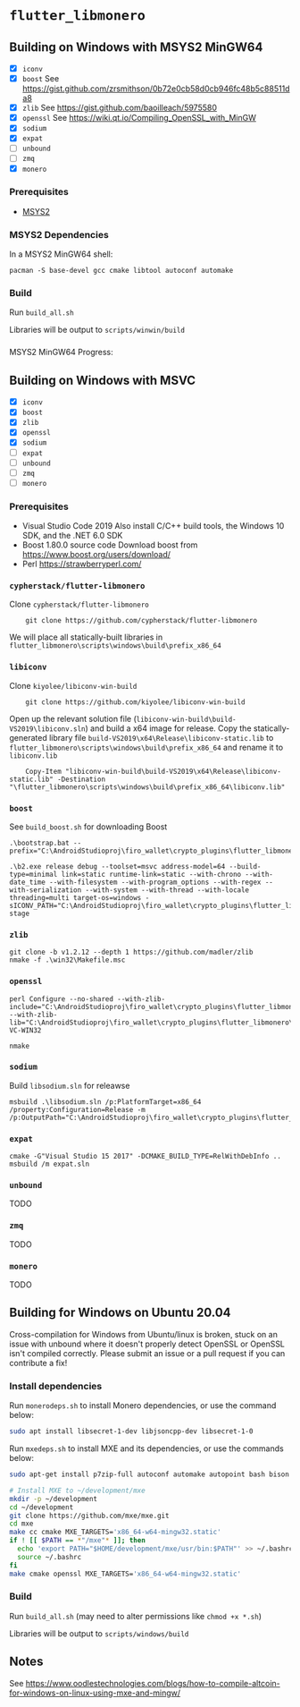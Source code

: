 # `flutter_libmonero`
## Building on Windows with MSYS2 MinGW64

- [x] `iconv`
- [x] `boost`
See https://gist.github.com/zrsmithson/0b72e0cb58d0cb946fc48b5c88511da8
- [x] `zlib`
See https://gist.github.com/baoilleach/5975580
- [x] `openssl`
See https://wiki.qt.io/Compiling_OpenSSL_with_MinGW
- [x] `sodium`
- [x] `expat`
- [ ] `unbound`
- [ ] `zmq`
- [x] `monero`

### Prerequisites
 - [MSYS2](https://www.msys2.org/)

### MSYS2 Dependencies
In a MSYS2 MinGW64 shell:
```shell
pacman -S base-devel gcc cmake libtool autoconf automake
```
<!-- Do we need to also install mingw-w64-x86_64-cmake ? -->

### Build
Run `build_all.sh`

Libraries will be output to `scripts/winwin/build`

###
MSYS2 MinGW64 Progress:

## Building on Windows with MSVC

- [x] `iconv`
- [x] `boost`
- [x] `zlib`
- [x] `openssl`
- [x] `sodium`
- [ ] `expat`
- [ ] `unbound`
- [ ] `zmq`
- [ ] `monero`

### Prerequisites
 - Visual Studio Code 2019
 	Also install C/C++ build tools, the Windows 10 SDK, and the .NET 6.0 SDK
 - Boost 1.80.0 source code
 	Download boost from https://www.boost.org/users/download/
 - Perl
	https://strawberryperl.com/

### `cypherstack/flutter-libmonero`
Clone `cypherstack/flutter-libmonero`
```shell
	git clone https://github.com/cypherstack/flutter-libmonero
```

We will place all statically-built libraries in `flutter_libmonero\scripts\windows\build\prefix_x86_64`

### `libiconv`
Clone `kiyolee/libiconv-win-build`
```shell
	git clone https://github.com/kiyolee/libiconv-win-build
```

Open up the relevant solution file (`libiconv-win-build\build-VS2019\libiconv.sln`) and build a x64 image for release.  Copy the statically-generated library file `build-VS2019\x64\Release\libiconv-static.lib` to `flutter_libmonero\scripts\windows\build\prefix_x86_64` and rename it to `libiconv.lib`
```shell
	Copy-Item "libiconv-win-build\build-VS2019\x64\Release\libiconv-static.lib" -Destination "\flutter_libmonero\scripts\windows\build\prefix_x86_64\libiconv.lib"
```

### `boost`
See `build_boost.sh` for downloading Boost

```shell
.\bootstrap.bat --prefix="C:\AndroidStudioproj\firo_wallet\crypto_plugins\flutter_libmonero\scripts\windows\build\prefix_x86_64"

.\b2.exe release debug --toolset=msvc address-model=64 --build-type=minimal link=static runtime-link=static --with-chrono --with-date_time --with-filesystem --with-program_options --with-regex --with-serialization --with-system --with-thread --with-locale threading=multi target-os=windows -sICONV_PATH="C:\AndroidStudioproj\firo_wallet\crypto_plugins\flutter_libmonero\scripts\windows\build\prefix_x86_64" stage
```

### `zlib`
```shell
git clone -b v1.2.12 --depth 1 https://github.com/madler/zlib
nmake -f .\win32\Makefile.msc
```

### `openssl`
```shell
perl Configure --no-shared --with-zlib-include="C:\AndroidStudioproj\firo_wallet\crypto_plugins\flutter_libmonero\scripts\windows\build\prefix_x86_64\include" --with-zlib-lib="C:\AndroidStudioproj\firo_wallet\crypto_plugins\flutter_libmonero\scripts\windows\build\prefix_x86_64\lib" VC-WIN32

nmake
```

### `sodium`
Build `libsodium.sln` for releawse
```shell
msbuild .\libsodium.sln /p:PlatformTarget=x86_64 /property:Configuration=Release -m /p:OutputPath="C:\AndroidStudioproj\firo_wallet\crypto_plugins\flutter_libmonero\scripts\windows\build\libsodium\output"
```

### `expat`
```shell
cmake -G"Visual Studio 15 2017" -DCMAKE_BUILD_TYPE=RelWithDebInfo ..
msbuild /m expat.sln
```

### `unbound`
TODO

### `zmq`
TODO

### `monero`
TODO

## Building for Windows on Ubuntu 20.04
Cross-compilation for Windows from Ubuntu/linux is broken, stuck on an issue with unbound where it doesn't properly detect OpenSSL or OpenSSL isn't compiled correctly.  Please submit an issue or a pull request if you can contribute a fix!

### Install dependencies
Run `monerodeps.sh` to install Monero dependencies, or use the command below:
```bash
sudo apt install libsecret-1-dev libjsoncpp-dev libsecret-1-0
```

Run `mxedeps.sh` to install MXE and its dependencies, or use the commands below:
```bash
sudo apt-get install p7zip-full autoconf automake autopoint bash bison bzip2 cmake flex gettext git g++ gperf intltool libffi-dev libtool libtool-bin libltdl-dev libssl-dev libxml-parser-perl make openssl patch perl pkg-config python ruby scons sed unzip wget xz-utils g++-multilib libc6-dev-i386 lzip

# Install MXE to ~/development/mxe
mkdir -p ~/development
cd ~/development
git clone https://github.com/mxe/mxe.git
cd mxe
make cc cmake MXE_TARGETS='x86_64-w64-mingw32.static'
if ! [[ $PATH == *"/mxe"* ]]; then
  echo 'export PATH="$HOME/development/mxe/usr/bin:$PATH"' >> ~/.bashrc  # Prepend to PATH
  source ~/.bashrc
fi
make cmake openssl MXE_TARGETS='x86_64-w64-mingw32.static'
```

### Build
Run `build_all.sh` (may need to alter permissions like `chmod +x *.sh`)

Libraries will be output to `scripts/windows/build`

## Notes
See https://www.oodlestechnologies.com/blogs/how-to-compile-altcoin-for-windows-on-linux-using-mxe-and-mingw/
